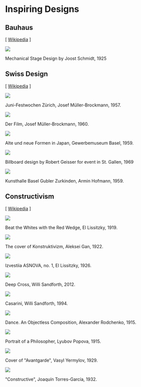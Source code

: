 # Inspiring Designs

## Bauhaus

[ [Wikipedia](https://en.wikipedia.org/wiki/Bauhaus) ]


![](bauhaus/1925-mechanical-stage-design--joost-schmidt.jpg)

Mechanical Stage Design by Joost Schmidt, 1925


## Swiss Design

[ [Wikipedia](https://en.wikipedia.org/wiki/International_Typographic_Style) ]


![](swiss-design/1957-juni-festwochen-zürich--josef-müller-brockmann.jpg)

Juni-Festwochen Zürich, Josef Müller-Brockmann, 1957.


![](swiss-design/1960-der-film--josef-müller-brockmann.jpg)

Der Film, Josef Müller-Brockmann, 1960.


![](swiss-design/1959-alte-und-neue-formen-in-japan--gewerbemuseum-basel.jpg)

Alte und neue Formen in Japan, Gewerbemuseum Basel, 1959.


![](swiss-design/1969-billboard-design-for-event-in-st-gallen--robert-geisser.jpg)

Billboard design by Robert Geisser for event in St. Gallen, 1969


![](swiss-design/1959-kunsthalle-basel-gubler-zurkinden--armin-hofmann.jpg)

Kunsthalle Basel Gubler Zurkinden, Armin Hofmann, 1959.


## Constructivism

[ [Wikipedia](https://en.wikipedia.org/wiki/Constructivism_(art)) ]


![](constructivism/1919-beat-the-whites-with-the-red-wedge--el-lissitzky.jpg)

Beat the Whites with the Red Wedge, El Lissitzky, 1919.


![](constructivism/1922-the-cover-of-konstruktivizm--aleksei-gan.jpg)

The cover of Konstruktivizm, Aleksei Gan, 1922.


![](constructivism/1926-izvestiia-asnova-no-1--el-lissitzky.jpg)

Izvestiia ASNOVA, no. 1, El Lissitzky, 1926.


![](constructivism/2012-deep-cross--willi-sandforth.jpg)

Deep Cross, Willi Sandforth, 2012.


![](constructivism/1994-casarini--willi-sandforth.jpg)

Casarini, Willi Sandforth, 1994.


![](constructivism/1915-dance-an-objectless-composition--alexander-rodchenko.jpg)

Dance. An Objectless Composition, Alexander Rodchenko, 1915.


![](constructivism/1915-portrait-of-a-philosopher--lyubov-popova.jpg)

Portrait of a Philosopher, Lyubov Popova, 1915.


![](constructivism/1929-cover-of-avantgarde--vasyl-yermylov.jpg)

Cover of "Avantgarde", Vasyl Yermylov, 1929.

![](constructivism/1932-constructive-joaquín-torres-garcía.jpg)

"Constructive", Joaquín Torres-García, 1932.
